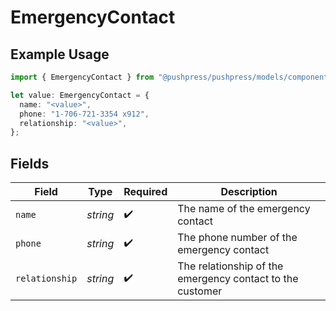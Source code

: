 # EmergencyContact

## Example Usage

```typescript
import { EmergencyContact } from "@pushpress/pushpress/models/components";

let value: EmergencyContact = {
  name: "<value>",
  phone: "1-706-721-3354 x912",
  relationship: "<value>",
};
```

## Fields

| Field                                                     | Type                                                      | Required                                                  | Description                                               |
| --------------------------------------------------------- | --------------------------------------------------------- | --------------------------------------------------------- | --------------------------------------------------------- |
| `name`                                                    | *string*                                                  | :heavy_check_mark:                                        | The name of the emergency contact                         |
| `phone`                                                   | *string*                                                  | :heavy_check_mark:                                        | The phone number of the emergency contact                 |
| `relationship`                                            | *string*                                                  | :heavy_check_mark:                                        | The relationship of the emergency contact to the customer |